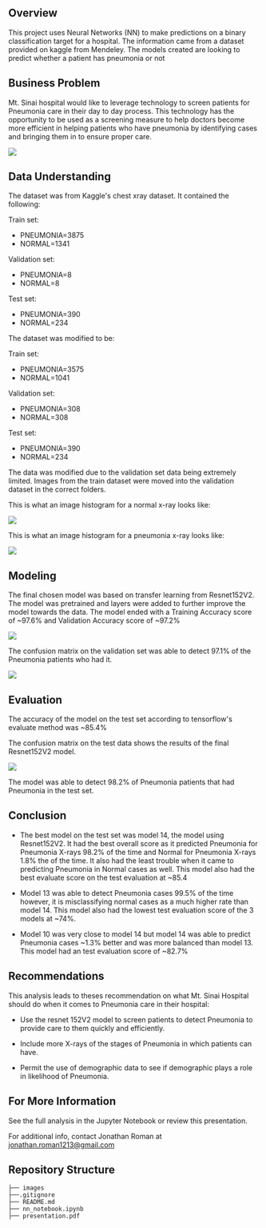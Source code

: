 ## Overview
This project uses Neural Networks (NN) to make predictions on a binary classification target for a hospital. The information came from a dataset provided on kaggle from Mendeley. The models created are looking to predict whether a patient has pneumonia or not


## Business Problem
Mt. Sinai hospital would like to leverage technology to screen patients for Pneumonia care in their day to day process. This technology has the opportunity to be used as a screening measure to help doctors become more efficient in helping patients who have pneumonia by identifying cases and bringing them in to ensure proper care.

![](images/download.jpg)
 

## Data Understanding
The dataset was from Kaggle's chest xray dataset. It contained the following:

Train set: 
* PNEUMONIA=3875
* NORMAL=1341

Validation set: 
* PNEUMONIA=8
* NORMAL=8

Test set: 
* PNEUMONIA=390
* NORMAL=234

The dataset was modified to be:

Train set: 
* PNEUMONIA=3575
* NORMAL=1041

Validation set: 
* PNEUMONIA=308
* NORMAL=308


Test set: 
* PNEUMONIA=390
* NORMAL=234

The data was modified due to the validation set data being extremely limited. Images from the train dataset were moved into the validation dataset in the correct folders.

This is what an image histogram for a normal x-ray looks like:

![](images/norm_hist.png)


This is what an image histogram for a pneumonia x-ray looks like:

![](images/pnu_hist.png)

## Modeling
The final chosen model was based on transfer learning from Resnet152V2. The model was pretrained and layers were added to further improve the model towards the data. The model ended with a Training Accuracy score of ~97.6% and Validation Accuracy score of ~97.2%

![](images/acc_eval.png)

The confusion matrix on the validation set was able to detect 97.1% of the Pneumonia patients who had it.


![](images/val_cm.png)





## Evaluation
The accuracy of the model on the test set according to tensorflow's evaluate method was ~85.4%

The confusion matrix on the test data shows the results of the final Resnet152V2 model.

![](images/final_cm.png)



The model was able to detect 98.2% of Pneumonia patients that had Pneumonia in the test set.


## Conclusion

* The best model on the test set was model 14, the model using Resnet152V2. It had the best overall score as it predicted Pneumonia for Pneumonia X-rays 98.2% of the time and Normal for Pneumonia X-rays 1.8% the of the time. It also had the least trouble when it came to predicting Pneumonia in Normal cases as well. This model also had the best evaluate score on the test evaluation at ~85.4

* Model 13 was able to detect Pneumonia cases 99.5% of the time however, it is misclassifying normal cases as a much higher rate than model 14. This model also had the lowest test evaluation score of the 3 models at ~74%.

* Model 10 was very close to model 14 but model 14 was able to predict Pneumonia cases ~1.3% better and was more balanced than model 13. This model had an test evaluation score of ~82.7%

## Recommendations
This analysis leads to theses recommendation on what Mt. Sinai Hospital should do when it comes to Pneumonia care in their hospital:

* Use the resnet 152V2 model to screen patients to detect Pneumonia to provide care to them quickly and efficiently.

* Include more X-rays of the stages of Pneumonia in which patients can have.

* Permit the use of demographic data to see if demographic plays a role in likelihood of Pneumonia.

## For More Information
See the full analysis in the Jupyter Notebook or review this presentation.


For additional info, contact Jonathan Roman at [jonathan.roman1213@gmail.com](mailto:jonathan.roman1213@gmail.com)

## Repository Structure

```
├── images
├──.gitignore
├── README.md
├── nn_notebook.ipynb
├── presentation.pdf
```